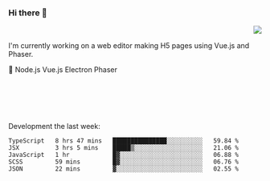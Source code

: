 ### Hi there 👋

<img align="right" src="https://github-readme-stats.vercel.app/api?username=jasonpanggo"/>

<br>
<p align="left">
I'm currently working on a web editor making H5 pages using Vue.js and Phaser.
</p>
<p align="left">
📖 Node.js Vue.js Electron Phaser
</p>
<br>
<br>
<br>
<br>

Development the last week:
<!--START_SECTION:waka-->
```text
TypeScript   8 hrs 47 mins   ███████████████░░░░░░░░░░   59.84 % 
JSX          3 hrs 5 mins    █████▒░░░░░░░░░░░░░░░░░░░   21.06 % 
JavaScript   1 hr            █▓░░░░░░░░░░░░░░░░░░░░░░░   06.88 % 
SCSS         59 mins         █▓░░░░░░░░░░░░░░░░░░░░░░░   06.76 % 
JSON         22 mins         ▓░░░░░░░░░░░░░░░░░░░░░░░░   02.55 % 
```
<!--END_SECTION:waka-->

<!--
**JASONPANGGO/jasonpanggo** is a ✨ _special_ ✨ repository because its `README.md` (this file) appears on your GitHub profile.

Here are some ideas to get you started:

- 🔭 I’m currently working on ...
- 🌱 I’m currently learning ...
- 👯 I’m looking to collaborate on ...
- 🤔 I’m looking for help with ...
- 💬 Ask me about ...
- 📫 How to reach me: ...
- 😄 Pronouns: ...
- ⚡ Fun fact: ...
-->
